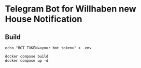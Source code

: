 # Telegram Bot for Willhaben new House Notification

## Build

```shell
echo "BOT_TOKEN=<your bot token>" > .env
```

```shell
docker compose build
docker compose up -d
```